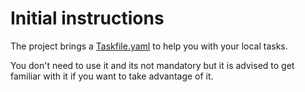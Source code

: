 # Initial instructions

The project brings a [Taskfile.yaml](https://taskfile.dev/installation/) to help you with your
local tasks.

You don't need to use it and its not mandatory but it is advised to get familiar with it if you
want to take advantage of it.